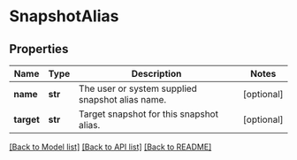 # SnapshotAlias

## Properties
Name | Type | Description | Notes
------------ | ------------- | ------------- | -------------
**name** | **str** | The user or system supplied snapshot alias name. | [optional] 
**target** | **str** | Target snapshot for this snapshot alias. | [optional] 

[[Back to Model list]](../README.md#documentation-for-models) [[Back to API list]](../README.md#documentation-for-api-endpoints) [[Back to README]](../README.md)



